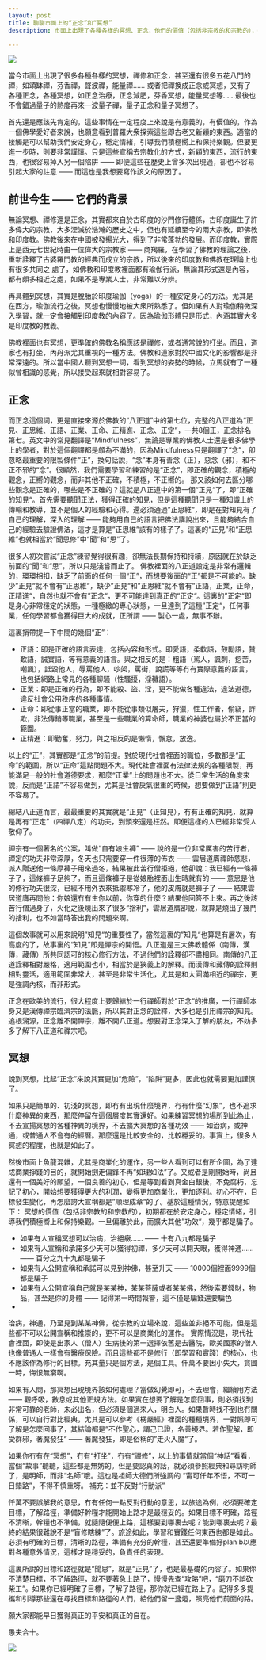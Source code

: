 ```yaml
---
layout: post
title: 聊聊市面上的“正念”和“冥想”
description: 市面上出現了各種各樣的冥想、正念，他們的價值（包括非宗教的和宗教的），都在於安定身心，穩定情緒，引導我們積極嚮上和保持樂觀。一旦偏離於此，為了商業目的，擴大宣傳其他“功效”，甚至承諾其他“功效”，這幾乎都是騙子，必須謹慎對待了。

---
```


![](../images/2022-12-10-14-44-44.png)

當今市面上出現了很多各種各樣的冥想，禪修和正念，甚至還有很多五花八門的禪，如頌缽禪，芬香禪，聲波禪，能量禪…… 或者把禪換成正念或冥想，又有了各種正念，各種冥想，如正念治療，正念減肥，芬香冥想，能量冥想等……最後也不會錯過量子的熱度再來一波量子禪，量子正念和量子冥想了。

首先還是應該先肯定的，這些事情在一定程度上來說是有意義的，有價值的，作為一個佛學愛好者來說，也願意看到普羅大衆探索這些即古老又新穎的東西。適當的接觸是可以幫助我們安定身心，穩定情緒，引導我們積極嚮上和保持樂觀。但要更進一步時，則要非常謹慎。只是這些宣稱去宗教化的方式，新穎的東西，流行的東西，也很容易掉入另一個陷阱 —— 即便這些在歷史上曾多次出現過，卻也不容易引起大家的註意 —— 而這也是我想要寫作該文的原因了。

## 前世今生 —— 它們的背景

無論冥想、禪修還是正念，其實都來自於古印度的沙門修行體係，古印度誕生了許多偉大的宗教，大多湮滅於浩瀚的歷史之中，但也有延續至今的兩大宗教，即佛教和印度教。佛教後來在中國被發揚光大，得到了非常蓬勃的發展。而印度教，實際上是西元七世紀時由一位偉大的宗教家 —— 商羯羅，在學習了佛教的理論之後，重新詮釋了古婆羅門教的經典而成立的宗教，所以後來的印度教和佛教在理論上也有很多共同之
處了，如佛教和印度教裡面都有瑜伽行派，無論其形式還是內容，都有頗多相近之處，如果不是專業人士，非常難以分辨。

再具體到冥想，其實是脫胎於印度瑜伽（yoga）的一種安定身心的方法。尤其是在西方，瑜伽流行之後，冥想也慢慢地被大衆所熟悉了。但如果有人對瑜伽稍微深入學習，就一定會接觸到印度教的內容了。因為瑜伽形體只是形式，內涵其實大多是印度教的教義。

佛教裡面也有冥想，更準確的佛教名稱應該是禪修，或者通常說的打坐。而且，道家也有打坐，內丹派尤其重視的一種方法。佛教和道家對於中國文化的影響都是非常深遠的。所以當中國人聽到冥想一詞，看到冥想的姿勢的時候，立馬就有了一種似曾相識的感覺，所以接受起來就相對容易了。

## 正念

而正念這個詞，更是直接來源於佛教的“八正道”中的第七位，完整的八正道為“正見、正思維、正語、正業、正命、正精進、正念、正定”，一共8個正，正念排名第七。英文中的常見翻譯是“Mindfulness”，無論是專業的佛教人士還是很多佛學上的學者，對於這個翻譯都是頗為不滿的，因為Mindfulness只是翻譯了“念”，卻忽略最重要的限製條件“正”，換句話說，“念”本身有善念（正），惡念（邪），和不正不邪的“念”。很顯然，我們需要學習和練習的是“正念”，即正確的觀念，積極的觀念，正嚮的觀念，而非其他不正確，不積極，不正嚮的。
那又該如何去區分哪些觀念是正確的，哪些是不正確的？這就是八正道中的第一個“正見“了，即”正確的知見“。首先需要聽聞正法，獲得正確的知見，但是這種聽聞只是一種知識上的傳輸和教導，並不是個人的經驗和心得。還必須通過”正思維“，即是在對知見有了自己的理解，深入的理解 —— 能夠用自己的語言把佛法講說出來，且能夠結合自己的經驗去驗證佛法，這才是算是”正思維”該有的樣子了。這裏的“正見”和“正思維”也就相當於“聞思修”中“聞”和“思”了。

很多人初次嘗試“正念”練習覺得很有趣，卻無法長期保持和持續，原因就在於缺乏前面的“聞”和“思”，所以只是淺嘗而止了。
佛教裡面的八正道設定是非常有邏輯的，環環相扣，缺乏了前面的任何一個“正”，而想要後面的“正”都是不可能的。缺少”正見“就不會有”正思維“，缺少”正見“和”正思維“就不會有”正語，正業，正命，正精進“，自然也就不會有”正念“，更不可能達到真正的“正定“。這裏的”正定“即是身心非常穩定的狀態，一種極緻的專心狀態，一旦達到了這種”正定“，任何事業，任何學習都會獲得巨大的成就，正所謂 —— 製心一處，無事不辦。

這裏捎帶提一下中間的幾個“正”：
* 正語：即是正確的語言表達，包括內容和形式。即愛語，柔軟語，鼓勵語，贊歎語，誠實語，等有意義的語言。與之相反的是：粗語（罵人，諷刺，挖苦，嘲諷），詆毀他人，辱罵他人，吵架，罵街，說謊等等冇有實際意義的語言，也包括網路上常見的各種聊騷（性騷擾，淫穢語）。
* 正業：即是正確的行為，即不能殺、盜、淫，更不能做各種違法，違法道德，違反社會公用秩序的各種事情。
* 正命：即從事正當的職業，即不能從事類似屠夫，狩獵，性工作者，偷竊，詐欺，非法傳銷等職業，甚至是一些職業的算命師，職業的神婆也屬於不正當的範圍。
* 正精進：即勤奮，努力，與之相反的是懶惰，懈怠，放逸。

以上的“正”，其實都是“正念”的前提。對於現代社會裡面的職位，多數都是“正命”的範圍，所以“正命”這點問題不大。現代社會裡面有法律法規的各種限製，再能滿足一般的社會道德要求，那麼“正業”上的問題也不大。從日常生活的角度來說，反而是“正語”不容易做到，尤其是社會戾氣很重的時候，想要做到“正語”則更不容易了。

總結八正道而言，最最重要的其實就是“正見”（正知見），冇有正確的知見，就算是再有“正定”（四禪八定）的功夫，到頭來還是枉然。即便這樣的人已經非常受人敬仰了。

禪宗有一個著名的公案，叫做“自有娘生褲” —— 說的是一位非常厲害的苦行者，禪定的功夫非常深厚，冬天也只需要穿一件很薄的佈衣 —— 雲居道膺禪師慈悲，派人贈送他一條厚褲子用來過冬，結果被此苦行僧拒絕，他卻說：我已經有一條褲子了，這條褲子足夠了，而且這條褲子是從娘胎裡面出生時就有的 —— 意思是他的修行功夫很深，已經不用外衣來抵禦寒冷了，他的皮膚就是褲子了 —— 結果雲居道膺再問他：你娘還冇有生你以前，你穿的什麼？結果他回答不上來。再之後該苦行僧過身了，火化之後燒出來了很多“捨利”，雲居道膺卻說，就算是燒出了幾鬥的捨利，也不如當時答出我的問題來啊。

這個故事就可以用來說明”知見“的重要性了，當然這裏的”知見“也算是有層次，有高度的了，故事裏的“知見”即是禪宗的開悟。八正道是三大佛教體係（南傳，漢傳，藏傳）所共同認可的核心修行方法，不過他們的詮釋卻不盡相同。南傳的八正道詮釋相對嚴格，適用範圍也小，相當於是狹義上的解釋。而漢傳和藏傳的詮釋則相對靈活，適用範圍非常大，甚至是非常生活化，尤其是和大圓滿相近的禪宗，更是強調內核，而非形式。

正念在歐美的流行，很大程度上要歸結於一行禪師對於”正念“的推廣，一行禪師本身又是漢傳禪宗臨濟宗的法脈，所以其對正念的詮釋，大多也是引用禪宗的知見。追根溯源，正念離不開禪宗，離不開八正道。想要對正念深入了解的朋友，不妨多多了解下八正道和禪宗吧。

## 冥想

說到冥想，比起“正念”來說其實更加“危險”，“陷阱”更多，因此也就需要更加謹慎了。

如果只是簡單的、初淺的冥想，即冇有出現什麼境界，冇有什麼“幻象”，也不追求什麼神異的東西，那麼停留在這個層度其實還好。如果練習冥想的場所到此為止，不去宣揚冥想的各種神異的境界，不去擴大冥想的各種功效 —— 如治病，或神通，或普通人不會有的經曆。那麼還是比較安全的，比較穩妥的。事實上，很多人冥想的程度，也就是如此了。

然後市面上魚龍混雜，尤其是商業化的運作，另一些人看到可以有所企圖，為了達成商業掙錢的目的，就開始劍走偏鋒不再“如理如法”了。又或者是剛開始時，尚且還有一個美好的願望，一個良善的初心，但是等到看到真金白銀後，不免腐朽，忘記了初心，開始想要獲得更大的利潤，變得更加商業化，更加逐利。初心不在，目標發生變化，再怎麼誇大宣稱都是”順理成章“的了。基於這種情況，特意提醒如下：
冥想的價值（包括非宗教的和宗教的），初期都在於安定身心，穩定情緒，引導我們積極嚮上和保持樂觀。一旦偏離於此，而擴大其他”功效“，幾乎都是騙子。

* 如果有人宣稱冥想可以治病，治絕癥…… —— 十有八九都是騙子
* 如果有人宣稱和承諾多少天可以獲得初禪，多少天可以開天眼，獲得神通…… —— 百分之九十九都是騙子
* 如果有人公開宣稱和承諾可以見到神佛，甚至升天 —— 10000個裡面9999個都是騙子
* 如果有人公開宣稱自己就是某某神，某某菩薩或者某某佛，然後索要錢財，物品，甚至是你的身體 —— 記得第一時間報警，這不僅是騙錢還要騙色
* 
治病，神通，乃至見到某某神佛，從宗教的立場來說，這些並非絕不可能，但是這些都不可以公開宣稱和推崇的，更不可以是商業化的運作。
實際情況是，現代社會裡面，即使是出家人（僧人）生病後的第一選擇依舊是去醫院，歐美國家的僧人也像普通人一樣會有醫療保險。而且這些都不是修行（即學習和實踐）的核心，也不應該作為修行的目標。充其量只是個方法，是個工具。仟萬不要因小失大，貪圖一時，悔恨無窮啊。

如果有人問，那冥想出現境界該如何處理？當做幻覺即可，不去理會，繼續用方法 —— 觀呼吸，數息或其他正規方法。如果實在想要了解是怎麼回事，則必須找到非常可靠的老師，未必出名，但必須是個過來人，明白人。如果暫時找不到也冇關係，可以自行對比經典，尤其是可以參考《楞嚴經》裡面的種種境界，一對照即可了解是怎麼回事了，其結論都是”不作聖心，謂己已證，名善境界。若作聖解，即受群邪，著魔發狂“ —— 著魔發狂，即是俗稱的”走火入魔“了。

如果你冇有在“冥想”，冇有“打坐”，冇有“禪修”，以上的事情就當個“神話”看看，當個“故事”聽聽，這些都是無妨的。但是要認真的話，就必須參照經典和尋訪明師了，是明師，而非“名師”哦。這也是祖師大德們所強調的 “甯可仟年不悟，不可一日錯路”，不得不慎重呀。
補充：並不反對“行動派”

仟萬不要誤解我的意思，冇有任何一點反對行動的意思，以旅途為例，必須要確定目標，了解路徑，準備好幹糧才能開始上路才是最穩妥的。如果目標不明確，路徑不清晰，幹糧也不準備，就隨隨便便上路，這樣要到哪裏去呢？能到哪裏去呢？最終的結果很難說不是“盲修瞎練”了。旅途如此，學習和實踐任何東西也都是如此。必須有明確的目標，清晰的路徑，準備有充分的幹糧，甚至還要準備好plan b以應對各種意外情況，這樣才是穩妥的，負責任的表現。

這裏所說的目標和路徑就是“聞思”，就是“正見”了，也是最基礎的內容了。如果你不清楚目標，不了解路徑，就不要著急上路了，慢慢先查“攻略”吧，“磨刀不誤砍柴工”。如果你已經明確了目標，了解了路徑，那你就已經在路上了。記得多多提攜和引導那些還在尋找目標和路徑的人們，給他們留一盞燈，照亮他們前面的路。

願大家都能早日獲得真正的平安和真正的自在。

愚夫合十。


![](../images/signature.png)
